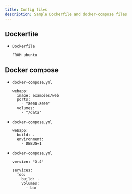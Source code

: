 ```yaml
---
title: Config files
description: Sample Dockerfile and docker-compose files
---
```


## Dockerfile

- `Dockerfile`
    ```docker
    FROM ubuntu
    ```
    
    
## Docker compose

- `docker-compose.yml`
    ```
    webapp:
      image: examples/web
      ports:
        - "8000:8000"
      volumes:
        - "/data"
    ```
- `docker-compose.yml`
    ```
    webapp:
      build: .
      environment:
        - DEBUG=1
    ```
- `docker-compose.yml`
    ```
    version: "3.8"

    services:
      foo:
        build: .
        volumes:
          - bar
    ```
